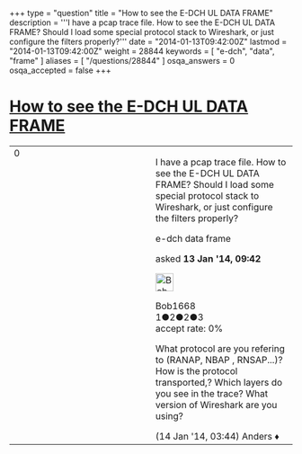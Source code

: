 +++
type = "question"
title = "How to see the E-DCH UL DATA FRAME"
description = '''I have a pcap trace file. How to see the E-DCH UL DATA FRAME? Should I load some special protocol stack to Wireshark, or just configure the filters properly?'''
date = "2014-01-13T09:42:00Z"
lastmod = "2014-01-13T09:42:00Z"
weight = 28844
keywords = [ "e-dch", "data", "frame" ]
aliases = [ "/questions/28844" ]
osqa_answers = 0
osqa_accepted = false
+++

<div class="headNormal">

# [How to see the E-DCH UL DATA FRAME](/questions/28844/how-to-see-the-e-dch-ul-data-frame)

</div>

<div id="main-body">

<div id="askform">

<table id="question-table" style="width:100%;"><colgroup><col style="width: 50%" /><col style="width: 50%" /></colgroup><tbody><tr class="odd"><td style="width: 30px; vertical-align: top"><div class="vote-buttons"><div id="post-28844-score" class="post-score" title="current number of votes">0</div><div id="favorite-count" class="favorite-count"></div></div></td><td><div id="item-right"><div class="question-body"><p>I have a pcap trace file. How to see the E-DCH UL DATA FRAME? Should I load some special protocol stack to Wireshark, or just configure the filters properly?</p></div><div id="question-tags" class="tags-container tags">e-dch data frame</div><div id="question-controls" class="post-controls"></div><div class="post-update-info-container"><div class="post-update-info post-update-info-user"><p>asked <strong>13 Jan '14, 09:42</strong></p><img src="https://secure.gravatar.com/avatar/9d52e88dc9de22a0c815571bc8f671cb?s=32&amp;d=identicon&amp;r=g" class="gravatar" width="32" height="32" alt="Bob1668&#39;s gravatar image" /><p>Bob1668<br />
<span class="score" title="1 reputation points">1</span><span title="2 badges"><span class="badge1">●</span><span class="badgecount">2</span></span><span title="2 badges"><span class="silver">●</span><span class="badgecount">2</span></span><span title="3 badges"><span class="bronze">●</span><span class="badgecount">3</span></span><br />
<span class="accept_rate" title="Rate of the user&#39;s accepted answers">accept rate:</span> <span title="Bob1668 has no accepted answers">0%</span></p></div></div><div id="comments-container-28844" class="comments-container"><span id="28857"></span><div id="comment-28857" class="comment"><div id="post-28857-score" class="comment-score"></div><div class="comment-text"><p>What protocol are you refering to (RANAP, NBAP , RNSAP...)? How is the protocol transported,? Which layers do you see in the trace? What version of Wireshark are you using?</p></div><div id="comment-28857-info" class="comment-info"><span class="comment-age">(14 Jan '14, 03:44)</span> Anders ♦</div></div></div><div id="comment-tools-28844" class="comment-tools"></div><div class="clear"></div><div id="comment-28844-form-container" class="comment-form-container"></div><div class="clear"></div></div></td></tr></tbody></table>

</div>

</div>

